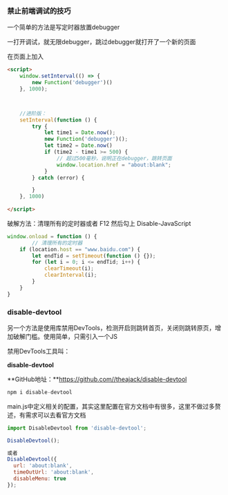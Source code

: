 ### 禁止前端调试的技巧

一个简单的方法是写定时器放置debugger

一打开调试，就无限debugger，跳过debugger就打开了一个新的页面

在页面上加入

```html
<script>
    window.setInterval(() => {
        new Function('debugger')()
    }, 1000);



	//进阶版：
    setInterval(function () {
        try {
            let time1 = Date.now();
            new Function('debugger')();
            let time2 = Date.now()
            if (time2 - time1 >= 500) {
                // 超过500毫秒，说明正在debugger，跳转页面
                window.location.href = "about:blank";
            }
        } catch (error) {

        }
    }, 1000)
    
</script>
```

破解方法：清理所有的定时器或者 F12 然后勾上 Disable-JavaScript

```js
window.onload = function () {
        // 清理所有的定时器
	if (location.host == "www.baidu.com") {
		let endTid = setTimeout(function () {});
		for (let i = 0; i <= endTid; i++) {
			clearTimeout(i);
			clearInterval(i);
		}
	}
}
```



### **disable-devtool**

另一个方法是使用库禁用DevTools，检测开启则跳转首页，关闭则跳转原页，增加破解门槛。使用简单，只需引入一个JS



禁用DevTools工具叫：

**disable-devtool**

**GitHub地址：**https://github.com//theajack/disable-devtool



```js
npm i disable-devtool
```



main.js中定义相关的配置，其实这里配置在官方文档中有很多，这里不做过多赘述，有需求可以去看官方文档

```js
import DisableDevtool from 'disable-devtool';

DisableDevtool();

或者
DisableDevtool({
  url: 'about:blank',
  timeOutUrl: 'about:blank',
  disableMenu: true
});

```



